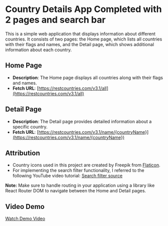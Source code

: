 # Country Details App Completed with 2 pages and search bar

This is a simple web application that displays information about different countries. It consists of two pages: the Home page, which lists all countries with their flags and names, and the Detail page, which shows additional information about each country.

## Home Page

- **Description**: The Home page displays all countries along with their flags and names.
- **Fetch URL**: [https://restcountries.com/v3.1/all](https://restcountries.com/v3.1/all)

## Detail Page

- **Description**: The Detail page provides detailed information about a specific country.
- **Fetch URL**: [https://restcountries.com/v3.1/name/{countryName}](https://restcountries.com/v3.1/name/{countryName})

## Attribution

- Country icons used in this project are created by Freepik from [Flaticon](https://www.flaticon.com/free-icons/countries).
- For implementing the search filter functionality, I referred to the following YouTube video tutorial: [Search filter source](https://www.youtube.com/watch?v=xAqCEBFGdYk)

**Note:** Make sure to handle routing in your application using a library like React Router DOM to navigate between the Home and Detail pages.

## Video Demo

[Watch Demo Video](./demo/complete.mp4)
